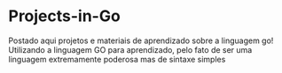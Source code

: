 # Projects-in-Go
Postado aqui projetos e materiais de aprendizado sobre a linguagem go!
Utilizando a linguagem GO para aprendizado, pelo fato de ser uma linguagem extremamente poderosa mas de sintaxe simples
